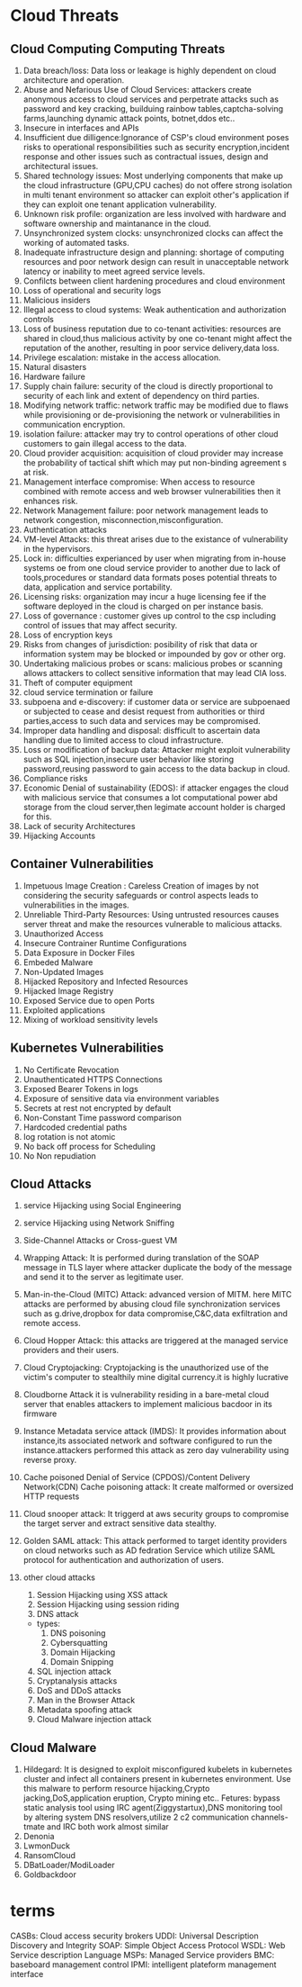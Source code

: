 # Cloud Threats
## Cloud Computing Computing Threats
1. Data breach/loss: Data loss or leakage is highly dependent on cloud architecture and operation.
2. Abuse and Nefarious Use of Cloud Services: attackers create anonymous access to cloud services and perpetrate attacks such as password and key cracking, builduing rainbow tables,captcha-solving farms,launching dynamic attack points, botnet,ddos etc..
3. Insecure in interfaces and APIs
4. Insufficient due dilligence:Ignorance of CSP's cloud environment poses risks to operational responsibilities such as security encryption,incident response and other issues such as contractual issues, design and architectural issues.
5. Shared technology issues: Most underlying components that make up the cloud infrastructure (GPU,CPU caches) do not offere strong isolation in multi tenant environment so attacker can exploit other's application if they can exploit one tenant application vulnerability.
6. Unknown risk profile: organization are less involved with hardware and software ownership and maintanance in the cloud.
7. Unsynchronized system clocks: unsynchronized clocks can affect the working of automated tasks.
8. Inadequate infrastructure design and planning: shortage of computing resources and poor network design can result in unacceptable network latency or inability to meet agreed service levels.
9. Confilcts between client hardening procedures and cloud environment
10. Loss of operational and security logs
11. Malicious insiders
12. Illegal access to cloud systems: Weak authentication and authorization controls
13. Loss of business reputation due to co-tenant activities: resources are shared in cloud,thus malicious activity by one co-tenant might affect the reputation of the another, resulting in poor service delivery,data loss.
14. Privilege escalation: mistake in the access allocation.
15. Natural disasters
16. Hardware failure
17. Supply chain failure: security of the cloud is directly proportional to security of each link and extent of dependency on third parties.
18. Modifying network traffic: network traffic may be modified due to flaws while provisioning or de-provisioning the network or vulnerabilities in communication encryption.
19. isolation failure: attacker may try to control operations of other cloud customers to gain illegal access to the data.
20. Cloud provider acquisition: acquisition of cloud provider may increase the probability of tactical shift which may put non-binding agreement s at risk.
21. Management interface compromise: When access to resource combined with remote access and web browser vulnerabilities then it enhances risk.
22. Network Management failure: poor network management leads to network congestion, misconnection,misconfiguration.
23. Authentication attacks
24. VM-level Attacks: this threat arises due to the existance of vulnerability in the hypervisors.
25. Lock in: difficulties experianced by user when migrating from in-house systems oe from one cloud service provider to another due to lack of tools,procedures or standard data formats poses potential threats to data, application and service portability.
26. Licensing risks: organization may incur a huge licensing fee if the software deployed in the cloud is charged on per instance basis.
27. Loss of governance : customer gives up control to the csp including control of issues that may affect security.
28. Loss of encryption keys
29. Risks from changes of jurisdiction: posibility of risk that data or information system may be blocked or impounded by gov or other org.
30. Undertaking malicious probes or scans: malicious probes or scanning allows attackers to collect sensitive information that may lead CIA loss.
31. Theft of computer equipment
32. cloud service termination or failure
33. subpoena and e-discovery: if customer data or service are subpoenaed or subjected to cease and desist request from authorities or third parties,access to such data and services may be compromised.
34. Improper data handling and disposal: disfficult to ascertain data handling due to limited access to cloud infrastructure.
35. Loss or modification of backup data: Attacker might exploit vulnerability such as SQL injection,insecure user behavior like storing password,reusing password to gain access to the data backup in cloud.
36. Compliance risks
37. Economic Denial of sustainability (EDOS): if attacker engages the cloud with malicious service that consumes a lot computational power abd storage from the cloud server,then legimate account holder is charged for this.
38. Lack of security Architectures
39. Hijacking Accounts

## Container Vulnerabilities
  1. Impetuous Image Creation : Careless Creation of images by not considering the security safeguards or control aspects leads to vulnerabilities in the images.
  2. Unreliable Third-Party Resources: Using untrusted resources causes server threat and make the resources vulnerable to malicious attacks.
  3. Unauthorized Access
  4. Insecure Contrainer Runtime Configurations
  5. Data Exposure in Docker Files
  6. Embeded Malware
  7. Non-Updated Images
  8. Hijacked Repository and Infected Resources
  9. Hijacked Image Registry
  10. Exposed Service due to open Ports
  11. Exploited applications
  12. Mixing of workload sensitivity levels
## Kubernetes Vulnerabilities
  1. No Certificate Revocation
  2. Unauthenticated HTTPS Connections
  3. Exposed Bearer Tokens in logs
  4. Exposure of sensitive data via environment variables
  5. Secrets at rest not encrypted by default
  6. Non-Constant Time password comparison
  7. Hardcoded credential paths
  8. log rotation is not atomic
  9. No back off process for Scheduling
  10. No Non repudiation
## Cloud Attacks
  1. service Hijacking using Social Engineering
  2. service Hijacking using Network Sniffing
  3. Side-Channel Attacks or Cross-guest VM
  4. Wrapping Attack: It is performed during translation of the SOAP message in TLS layer where attacker duplicate the body of the message and send it to the server as legitimate user.
  5. Man-in-the-Cloud (MITC) Attack: advanced version of MITM. here MITC attacks are performed by abusing cloud file synchronization services such as g.drive,dropbox for data compromise,C&C,data exfiltration and remote access.
  6. Cloud Hopper Attack: this attacks are triggered at the managed service providers and their users.
  7. Cloud Cryptojacking: Cryptojacking is the unauthorized use of the victim's computer to stealthily mine digital currency.it is highly lucrative
  8. Cloudborne Attack it is vulnerability residing in a bare-metal cloud server that enables attackers to implement malicious bacdoor in its firmware
  9. Instance Metadata service attack (IMDS): It provides information about instance,its associated network and software configured to run the instance.attackers performed this attack as zero day vulnerability using reverse proxy.
  10. Cache poisoned Denial of Service (CPDOS)/Content Delivery Network(CDN) Cache poisoning attack: It create malformed or oversized HTTP requests
  11. Cloud snooper attack: It triggerd at aws security groups to compromise the target server and extract sensitive data stealthy.
  12. Golden SAML attack: This attack performed to target identity providers on cloud networks such as AD fedration Service which utilize SAML protocol for authentication and authorization of users.
  13. other cloud attacks
      1. Session Hijacking using XSS attack
      2.  Session Hijacking using session riding
      3.  DNS attack
         - types:
           1. DNS poisoning
           2. Cybersquatting
           3. Domain Hijacking
           4. Domain Snipping
            
      4.  SQL injection attack
      5.  Cryptanalysis attacks
      6.  DoS and DDoS attacks
      7.  Man in the Browser Attack
      8.  Metadata spoofing attack
      9.  Cloud Malware injection attack
## Cloud Malware
1. Hildegard: It is designed to exploit misconfigured kubelets in kubernetes cluster and infect all containers present in kubernetes environment. Use this malware to perform resource hijacking,Crypto jacking,DoS,application eruption, Crypto mining etc..                        Fetures: bypass static analysis tool using IRC agent(Ziggystartux),DNS monitoring tool by altering system DNS resolvers,utilize 2 c2 communication channels- tmate and IRC both work almost similar
2. Denonia
3. LwmonDuck
4. RansomCloud
5. DBatLoader/ModiLoader
6. Goldbackdoor
   
# terms
CASBs: Cloud access security brokers
UDDI: Universal Description Discovery and Integrity
SOAP: Simple Object Access Protocol
WSDL: Web Service description Language
MSPs: Managed Service providers
BMC: baseboard management control
IPMI: intelligent plateform management interface
